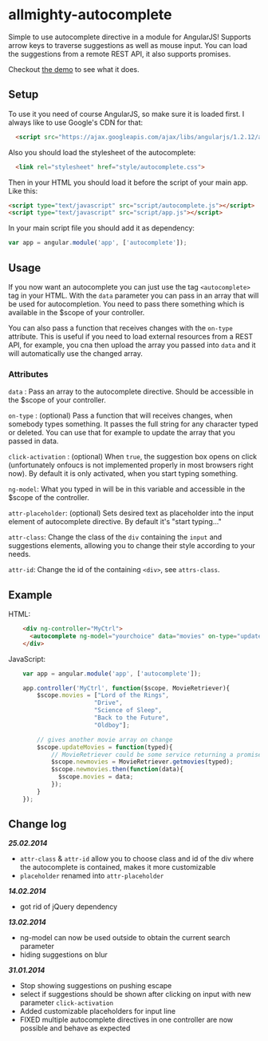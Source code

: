 allmighty-autocomplete
======================

Simple to use autocomplete directive in a module for AngularJS!
Supports arrow keys to traverse suggestions as well as mouse input. 
You can load the suggestions from a remote REST API, it also supports promises. 

Checkout [the demo](http://justgoscha.github.io/allmighty-autocomplete/) to see what it does.

## Setup

To use it you need of course AngularJS, so make sure it is loaded first. I always like to use Google's CDN for that:

```html
  <script src="https://ajax.googleapis.com/ajax/libs/angularjs/1.2.12/angular.min.js"></script>
```

Also you should load the stylesheet of the autocomplete:

```html
  <link rel="stylesheet" href="style/autocomplete.css">
```

Then in your HTML you should load it before the script of your main app. Like this:

```html
<script type="text/javascript" src="script/autocomplete.js"></script>
<script type="text/javascript" src="script/app.js"></script>
```

In your main script file you should add it as dependency:

```javascript
var app = angular.module('app', ['autocomplete']);
```

## Usage

If you now want an autocomplete you can just use the tag `<autocomplete>` tag in your HTML. With the `data` parameter you can pass in an array that will be used for autocompletion. You need to pass there something which is available in the $scope of your controller. 

You can also pass a function that receives changes with the `on-type` attribute. This is useful if you need to load external resources from a REST API, for example, you cna then upload the array you passed into `data` and it will automatically use the changed array.

### Attributes

`data` : Pass an array to the autocomplete directive. Should be accessible in the $scope of your controller.

`on-type` : (optional) Pass a function that will receives changes, when somebody types something. It passes the full string for any character typed or deleted. You can use that for example to update the array that you passed in data.

`click-activation` : (optional) When `true`, the suggestion box opens on click (unfortunately onfoucs is not implemented properly in most browsers right now). By default it is only activated, when you start typing something.

`ng-model`: What you typed in will be in this variable and accessible in the $scope of the controller.

`attr-placeholder`: (optional) Sets desired text as placeholder into the input element of autocomplete directive. By default it's "start typing..."

`attr-class`: Change the class of the `div` containing the `input` and suggestions elements, allowing you to change their style according to your needs.

`attr-id`: Change the id of the containing `<div>`, see `attrs-class`.

## Example

HTML: 
```html
    <div ng-controller="MyCtrl">  
      <autocomplete ng-model="yourchoice" data="movies" on-type="updateMovies"></autocomplete>
    </div>
```

JavaScript:
```javascript
	var app = angular.module('app', ['autocomplete']);

	app.controller('MyCtrl', function($scope, MovieRetriever){
		$scope.movies = ["Lord of the Rings",
		 				"Drive",
		 				"Science of Sleep",
		 				"Back to the Future",
		 				"Oldboy"];

		// gives another movie array on change
		$scope.updateMovies = function(typed){
			// MovieRetriever could be some service returning a promise
		    $scope.newmovies = MovieRetriever.getmovies(typed);
		    $scope.newmovies.then(function(data){
		      $scope.movies = data;
		    });
		}
	});

```

## Change log

***25.02.2014***
+ `attr-class` & `attr-id` allow you to choose class and id of the div where the autocomplete is contained, makes it more customizable
+ `placeholder` renamed into `attr-placeholder`

***14.02.2014***
+ got rid of jQuery dependency

***13.02.2014***

+ ng-model can now be used outside to obtain the current search parameter
+ hiding suggestions on blur

***31.01.2014***
+ Stop showing suggestions on pushing escape
+ select if suggestions should be shown after clicking on input with new parameter `click-activation`
+ Added customizable placeholders for input line
+ FIXED multiple autocomplete directives in one controller are now possible and behave as expected



